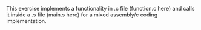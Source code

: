 This exercise implements a functionality in .c file (function.c here) and calls it inside a .s file (main.s here) for a mixed assembly/c coding implementation.
